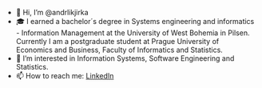 - 👋 Hi, I’m @andrlikjirka
- 🎓 I earned a bachelor´s degree in Systems engineering and informatics - Information Management at the University of West Bohemia in Pilsen. Currently I am a postgraduate student at Prague University of Economics and Business, Faculty of Informatics and Statistics.
- 👀 I’m interested in Information Systems, Software Engineering and Statistics.
- 📫 How to reach me: [LinkedIn](https://www.linkedin.com/in/jiriandrlik/)

<!---
andrlikjirka/andrlikjirka is a ✨ special ✨ repository because its `README.md` (this file) appears on your GitHub profile.
You can click the Preview link to take a look at your changes.
--->
